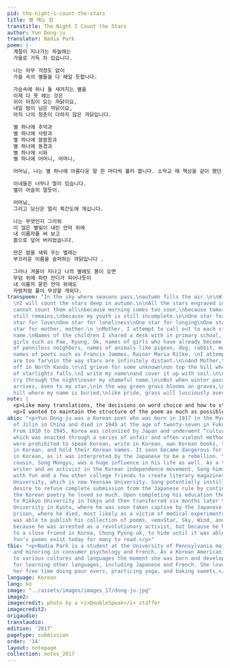 ```yaml
---
pid: the-night-i-count-the-stars
title: 별 헤는 밤
transtitle: The Night I Count the Stars
author: Yun Dong-ju
translator: Nadia Park
poem: |-
  계절이 지나가는 하늘에는
  가을로 가득 차 있습니다.

  나는 아무 걱정도 없이
  가을 속의 별들을 다 헤일 듯합니다.

  가슴속에 하나 둘 새겨지는 별을
  이제 다 못 헤는 것은
  쉬이 아침이 오는 까닭이요,
  내일 밤이 남은 까닭이요,
  아직 나의 청춘이 다하지 않은 까닭입니다.

  별 하나에 추억과
  별 하나에 사랑과
  별 하나에 쓸쓸함과
  별 하나에 동경과
  별 하나에 시와
  별 하나에 어머니, 어머니,

  어머님, 나는 별 하나에 아름다운 말 한 마디씩 불러 봅니다. 소학교 때 책상을 같이 했던 아이들의 이름과, 패, 경, 옥, 이런 이국 소녀들의 이름과 벌써 아기 어머니 된 계집애들의 이름과, 가난한 이웃 사람들의 이름과, 비둘기, 강아지, 토끼, 노새, 노루, 프랜시스 잼, 라이너 마리아 릴케, 이런 시인의 이름을 불러 봅니다.

  이네들은 너무나 멀리 있습니다.
  별이 아슬히 멀듯이.

  어머님,
  그리고 당신은 멀리 북간도에 계십니다.

  나는 무엇인지 그리워
  이 많은 별빛이 내린 언덕 위에
  내 이름자를 써 보고
  흙으로 덮어 버리었습니다.

  딴은 밤을 새워 우는 벌레는
  부끄러운 이름을 슬퍼하는 까닭입니다 .

  그러나 겨울이 지나고 나의 별에도 봄이 오면
  무덤 위에 파란 잔디가 피어나듯이
  내 이름자 묻힌 언덕 위에도
  자랑처럼 풀이 무성할 게외다.
transpoem: "In the sky where seasons pass,\nautumn fills the air.\n\nWithout any hesitation,
  \nI will count the stars deep in autumn.\n\nAll the stars engraved in my chest,\nI
  cannot count them all\nbecause morning comes too soon,\nbecause tomorrow’s evening
  still remains,\nbecause my youth is still incomplete.\n\nOne star for memory\nOne
  star for love\nOne star for loneliness\nOne star for longing\nOne star for poem\nOne
  star for mother, mother.\n \nMother, I attempt to call out to each star its beautiful
  name.\nNames of the children I shared a desk with in primary school, names of foreign
  girls such as Pae, Kyung, Ok, names of girls who have already become mothers, names
  of penniless neighbors, names of animals like pigeon, dog, rabbit, mule, deer, and
  names of poets such as Francis Jammes, Rainer Maria Rilke, \nI attempt to call them.\n\nThey
  are too far\nin the way stars are infinitely distant.\n\nAnd Mother,\nyou are far
  off in North Kando.\n\nI grieve for some unknown\non top the hill where a fountain
  of starlights falls.\nI write my name\nand cover it up with soil.\n\nAnd the cicadas
  cry through the night\nover my shameful name.\n\nBut when winter passes and spring
  arrives, even to my star,\nin the way green grass blooms on graves,\non top of the
  hill where my name is buried,\nlike pride, grass will lusciously overflow.\n"
note: |
  <p>Like many translations, the decisions on word choice and how to structure the sentences and phrases throughout were incredibly difficult. Inherently, Korean and English have grammar structures that are completely the opposite of one another, which makes forming a literal translation more difficult. In terms of word choice, in some areas I decided to take more liberties, while in others, I stayed true to the original, more so than other translations I had read. There were a few phrases in which I decided to add an extra word because I felt that in order to convey the meanings that are packed into the original word. I had to include “attempt to” or “some unknown,” rather than “call” or “something,” respectively, on their own to bring out the full impact that I received from reading the original and put it in my translation. The second “I attempt to call them” is also an emphasis that does not maintain as much power and impact in the original as in my translation. But to underline the idea that the narrator tries to call upon these stars, he is unable to fully do so because they are so far away. Further, in the original the word “cicada” is not present. Rather, it is a general term for “insect” or “bug,” but the specific insect presents not only some alliteration but also a warmer feeling and allows for a more intense auditory experience.</p>
  <p>I wanted to maintain the structure of the poem as much as possible and not exclude anything major that exists in the original in my translation. The fifth stanza seems more like prose stuck between a series of poems, but upon actually reading it, it flows relatively quickly, so I decided to keep it in the same format but included the “names of…” on a separate line so that it wouldn’t be too much of a mouthful. However, the rest of the poem remains faithful to the original to maintain the same flow and pauses. Throughout the translation, enhancing the myriad of emotions and bringing to life the visuals of each sentence, phrase, or word were the aspects I worked to pay attention to the most.</p>
abio: "<p>Yun Dong-ju was a Korean poet who was born in 1917 in the Myeongdong village
  of Jilin in China and died in 1945 at the age of twenty-seven in Fukuoka, Japan.
  From 1910 to 1945, Korea was colonized by Japan and underwent “cultural cleansing,”
  which was enacted through a series of unfair and often violent methods. Koreans
  were prohibited to speak Korean, write in Korean, own Korean books, teach and learn
  in Korean, and hold their Korean names. It soon became dangerous for Yun to write
  in Korean, as it was interpreted by the Japanese to be a rebellion. Yun’s older
  cousin, Song Mongyu, was a huge influence in his life as well. As a talented prose
  writer and an activist in the Korean independence movement, Song himself worked
  with Yun and a few other college friends to create literary magazines back in Yeonhi
  University, which is now Yeonsae University. Song potentially instilled in Yun the
  desire to refuse complete submission from the Japanese rule by continuing to write
  the Korean poetry he loved so much. Upon completing his education there, he moved
  to Rikkyo University in Tokyo and then transferred six months later to Doshisha
  University in Kyoto, where he was soon taken captive by the Japanese police to Fukushima
  prison, where he died, most likely as a victim of medical experiments. Yun never
  was able to publish his collection of poems, <em>Star, Sky, Wind, and Poetry</em>,
  because he was arrested as a revolutionary activist, but because he had given them
  to a close friend in Korea, Chong Pyong-uk, to hide until it was able to be published,
  Yun’s poems exist today for many to read.</p>"
tbio: "<p>Nadia Park is a student at the University of Pennsylvania majoring in communications
  and minoring in consumer psychology and French. As a Korean American, she was exposed
  to various cultures and languages the moment she was born and developed a passion
  for learning other languages, including Japanese and French. She loves to spend
  her free time doing pour overs, practicing yoga, and baking sweets.</p>"
language: Korean
lang: ko
image: "../assets/images/images_17/dong-ju.jpg"
image2:
imagecredit: photo by a <i>DoubleSpeak</i> staffer
imagecredit2:
origaudio:
translaudio:
edition: '2017'
pagetype: submission
order: '14'
layout: notepage
collection: notes_2017
---
```

